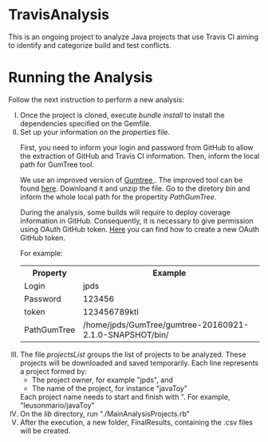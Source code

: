 # TravisAnalysis

This is an ongoing project to analyze Java projects that use Travis CI aiming to identify and categorize build and test conflicts. 


# Running the Analysis

Follow the next instruction to perform a new analysis: 

<ol type="I">
  <li>
    Once the project is cloned, execute <i>bundle install</i> to install the dependencies specified on the Gemfile. 
  </li>
  <li>
  Set up your information on the <i>properties</i> file.
  <p>
  First, you need to inform your login and password from GitHub to allow the extraction of GitHub and Travis CI information. Then, inform the local path for GumTree tool.
   
We use an improved version of <a href="https://github.com/leusonmario/gumtree" target="_blank" > Gumtree </a>. The improved tool can be found <a href="https://drive.google.com/file/d/1FUeWWiolUbPysvLjh9KyAT6COJ2-qyy5/view?usp=sharing" target="_blank" >here</a>. Downloand it and unzip the file. Go to the diretory <i>bin</i> and inform the whole local path for the propertity <i>PathGumTree</i>.

During the analysis, some builds will require to deploy coverage information in GitHub. Consequently, it is necessary to give permission using OAuth GitHub token. <a href="https://developer.github.com/apps/building-oauth-apps/creating-an-oauth-app/" target="_blank" >Here</a> you can find how to create a new OAuth GitHub token.

For example:

<table style="width:100%">
  <tr>
    <th>Property</th>
    <th>Example</th> 
  </tr>
  <tr>
    <td>Login</td>
    <td>jpds</td> 
  </tr>
  <tr>
    <td>Password</td>
    <td>123456</td> 
  </tr>
  <tr>
    <td>token</td>
    <td>123456789ktl</td> 
  </tr>
  <tr>
    <td>PathGumTree</td>
    <td>/home/jpds/GumTree/gumtree-20160921-2.1.0-SNAPSHOT/bin/</td> 
  </tr>
</table>
  </li>
  <li>
  The file <i>projectsList</i> groups the list of projects to be analyzed. These projects will be downloaded and saved temporarily. Each line represents a project formed by:
    <ul>
    <li>
      The project owner, for example "jpds", and
    </li>
    <li>
      The name of the project, for instance "javaToy"
    </li>
    </ul>
    Each project name needs to start and finish with ". For example, "leusonmario/javaToy"
  </li>
  <li>
    On the <i>lib</i> directory, run "./MainAnalysisProjects.rb"
  </li>
  <li>
    After the execution, a new folder, FinalResults, containing the .csv files will be created.
  </li>
</ol>
